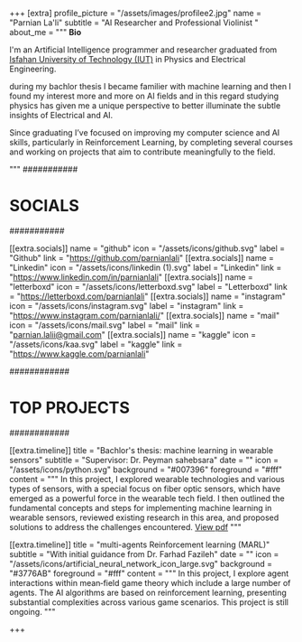 +++
[extra]
profile_picture = "/assets/images/profilee2.jpg"
name = "Parnian La'li"
subtitle = "AI Researcher and Professional Violinist "
about_me = """
**Bio**

I'm an Artificial Intelligence programmer and researcher graduated from [Isfahan University of Technology (IUT)](https://www.iut.ac.ir/en) in Physics and Electrical Engineering.

during my bachlor thesis I became familier with machine learning and then I found my interest
more and more on AI fields and in this regard studying physics has given me a unique perspective to better illuminate the subtle insights of Electrical and AI.

Since graduating I’ve focused on improving my computer science and AI skills, particularly in Reinforcement Learning, by completing several courses and working on projects that aim to contribute meaningfully to the field. 

"""
###########
# SOCIALS #
###########

[[extra.socials]]
name = "github"
icon = "/assets/icons/github.svg"
label = "Github"
link = "https://github.com/parnianlali"
[[extra.socials]]
name = "Linkedin"
icon = "/assets/icons/linkedin (1).svg"
label = "Linkedin"
link = "https://www.linkedin.com/in/parnianlali"
[[extra.socials]]
name = "letterboxd"
icon = "/assets/icons/letterboxd.svg"
label = "Letterboxd"
link = "https://letterboxd.com/parnianlali"
[[extra.socials]]
name = "instagram"
icon = "/assets/icons/instagram.svg"
label = "instagram"
link = "https://www.instagram.com/parnianlali/"
[[extra.socials]]
name = "mail"
icon = "/assets/icons/mail.svg"
label = "mail"
link = "parnian.lalii@gmail.com"
[[extra.socials]]
name = "kaggle"
icon = "/assets/icons/kaa.svg"
label = "kaggle"
link = "https://www.kaggle.com/parnianlali"


############
# TOP PROJECTS #
############






[[extra.timeline]]
title = "Bachlor's thesis: machine learning in wearable sensors"
subtitle = "Supervisor: Dr. Peyman sahebsara"
date = ""
icon = "/assets/icons/python.svg"
background = "#007396"
foreground = "#fff"
content = """
In this project, I explored wearable technologies and various types of sensors, with a special focus on fiber optic sensors, which have emerged as a powerful force in the wearable tech field. I then outlined the fundamental concepts and steps for implementing machine learning in wearable sensors, reviewed existing research in this area, and proposed solutions to address the challenges encountered.
[View pdf](/assets/file/lali.pdf)
"""

[[extra.timeline]]
title = "multi-agents Reinforcement learning (MARL)"
subtitle = "With initial guidance from Dr. Farhad Fazileh"
date = ""
icon = "/assets/icons/artificial_neural_network_icon_large.svg"
background = "#3776AB"
foreground = "#fff"
content = """
In this project, I explore agent interactions within mean‑field game theory which include a large number of agents. The AI algorithms are based on reinforcement learning, presenting substantial complexities across various game scenarios. This project is still ongoing.
"""


+++
